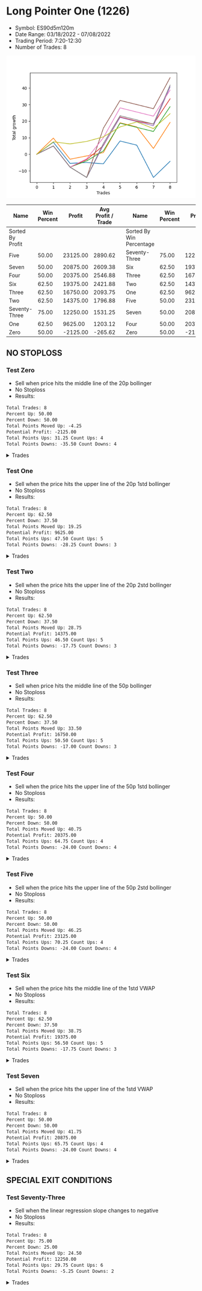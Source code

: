 # Long Pointer One (1226) 
- Symbol: ES90d5m120m
- Date Range: 03/18/2022 - 07/08/2022
- Trading Period: 7:20-12:30
- Number of Trades: 8

![Plot](LongPointerOne(1226)ES90d5m120m.png)

| Name | Win Percent | Profit | Avg Profit / Trade |     | Name | Win Percent | Profit | Avg Profit / Trade |
| ---- | ----------- | ------ | ------------------ | --- | ---- | ----------- | ------ | ------------------ |
| Sorted By <br> Profit | | | | | Sorted By <br> Win Percentage ||||
| Five | 50.00 | 23125.00 | 2890.62 |     | Seventy-Three | 75.00 | 12250.00 | 1531.25 |
| Seven | 50.00 | 20875.00 | 2609.38 |     | Six | 62.50 | 19375.00 | 2421.88 |
| Four | 50.00 | 20375.00 | 2546.88 |     | Three | 62.50 | 16750.00 | 2093.75 |
| Six | 62.50 | 19375.00 | 2421.88 |     | Two | 62.50 | 14375.00 | 1796.88 |
| Three | 62.50 | 16750.00 | 2093.75 |     | One | 62.50 | 9625.00 | 1203.12 |
| Two | 62.50 | 14375.00 | 1796.88 |     | Five | 50.00 | 23125.00 | 2890.62 |
| Seventy-Three | 75.00 | 12250.00 | 1531.25 |     | Seven | 50.00 | 20875.00 | 2609.38 |
| One | 62.50 | 9625.00 | 1203.12 |     | Four | 50.00 | 20375.00 | 2546.88 |
| Zero | 50.00 | -2125.00 | -265.62 |     | Zero | 50.00 | -2125.00 | -265.62 |

## NO STOPLOSS

### Test Zero
* Sell when price hits the middle line of the 20p bollinger
* No Stoploss
* Results:
```
Total Trades: 8
Percent Up: 50.00
Percent Down: 50.00
Total Points Moved Up: -4.25
Potential Profit: -2125.00
Total Points Ups: 31.25 Count Ups: 4
Total Points Downs: -35.50 Count Downs: 4
```

<details><summary>Trades</summary>

<code>In: 2022-03-23 10:50:00		Out: 2022-03-23 11:28:15		Total Position Time: 38:15		Total Move Up: 7.25		Total to Date: 7.25</code> <br />
<code>In: 2022-03-30 10:50:00		Out: 2022-03-30 12:46:00		Total Position Time: 116:00		Total Move Up: -12.75		Total to Date: -5.50</code> <br />
<code>In: 2022-03-31 09:40:00		Out: 2022-03-31 10:31:05		Total Position Time: 51:05		Total Move Up: 0.50		Total to Date: -5.00</code> <br />
<code>In: 2022-04-18 08:55:00		Out: 2022-04-18 09:54:40		Total Position Time: 59:40		Total Move Up: -0.75		Total to Date: -5.75</code> <br />
<code>In: 2022-04-20 12:00:00		Out: 2022-04-20 12:24:15		Total Position Time: 24:15		Total Move Up: 13.75		Total to Date: 8.00</code> <br />
<code>In: 2022-04-29 12:15:00		Out: 2022-04-29 12:46:00		Total Position Time: 31:00		Total Move Up: -2.50		Total to Date: 5.50</code> <br />
<code>In: 2022-05-02 10:10:00		Out: 2022-05-02 11:53:35		Total Position Time: 103:35		Total Move Up: -19.50		Total to Date: -14.00</code> <br />
<code>In: 2022-06-29 09:35:00		Out: 2022-06-29 10:01:50		Total Position Time: 26:50		Total Move Up: 9.75		Total to Date: -4.25</code> <br />


</details>

### Test One
* Sell when the price hits the upper line of the 20p 1std bollinger
* No Stoploss
* Results:
```
Total Trades: 8
Percent Up: 62.50
Percent Down: 37.50
Total Points Moved Up: 19.25
Potential Profit: 9625.00
Total Points Ups: 47.50 Count Ups: 5
Total Points Downs: -28.25 Count Downs: 3
```

<details><summary>Trades</summary>

<code>In: 2022-03-23 10:50:00		Out: 2022-03-23 11:48:00		Total Position Time: 58:00		Total Move Up: 9.75		Total to Date: 9.75</code> <br />
<code>In: 2022-03-30 10:50:00		Out: 2022-03-30 12:46:00		Total Position Time: 116:00		Total Move Up: -12.75		Total to Date: -3.00</code> <br />
<code>In: 2022-03-31 09:40:00		Out: 2022-03-31 10:50:05		Total Position Time: 70:05		Total Move Up: 2.00		Total to Date: -1.00</code> <br />
<code>In: 2022-04-18 08:55:00		Out: 2022-04-18 10:07:50		Total Position Time: 72:50		Total Move Up: 2.00		Total to Date: 1.00</code> <br />
<code>In: 2022-04-20 12:00:00		Out: 2022-04-20 12:45:15		Total Position Time: 45:15		Total Move Up: 18.00		Total to Date: 19.00</code> <br />
<code>In: 2022-04-29 12:15:00		Out: 2022-04-29 12:46:00		Total Position Time: 31:00		Total Move Up: -2.50		Total to Date: 16.50</code> <br />
<code>In: 2022-05-02 10:10:00		Out: 2022-05-02 12:05:15		Total Position Time: 115:15		Total Move Up: -13.00		Total to Date: 3.50</code> <br />
<code>In: 2022-06-29 09:35:00		Out: 2022-06-29 10:11:05		Total Position Time: 36:05		Total Move Up: 15.75		Total to Date: 19.25</code> <br />


</details>

### Test Two
* Sell when the price hits the upper line of the 20p 2std bollinger
* No Stoploss
* Results:
```
Total Trades: 8
Percent Up: 62.50
Percent Down: 37.50
Total Points Moved Up: 28.75
Potential Profit: 14375.00
Total Points Ups: 46.50 Count Ups: 5
Total Points Downs: -17.75 Count Downs: 3
```

<details><summary>Trades</summary>

<code>In: 2022-03-23 10:50:00		Out: 2022-03-23 12:46:00		Total Position Time: 116:00		Total Move Up: 5.00		Total to Date: 5.00</code> <br />
<code>In: 2022-03-30 10:50:00		Out: 2022-03-30 12:46:00		Total Position Time: 116:00		Total Move Up: -12.75		Total to Date: -7.75</code> <br />
<code>In: 2022-03-31 09:40:00		Out: 2022-03-31 10:51:00		Total Position Time: 71:00		Total Move Up: 3.75		Total to Date: -4.00</code> <br />
<code>In: 2022-04-18 08:55:00		Out: 2022-04-18 10:10:25		Total Position Time: 75:25		Total Move Up: 6.00		Total to Date: 2.00</code> <br />
<code>In: 2022-04-20 12:00:00		Out: 2022-04-20 12:46:00		Total Position Time: 46:00		Total Move Up: 16.75		Total to Date: 18.75</code> <br />
<code>In: 2022-04-29 12:15:00		Out: 2022-04-29 12:46:00		Total Position Time: 31:00		Total Move Up: -2.50		Total to Date: 16.25</code> <br />
<code>In: 2022-05-02 10:10:00		Out: 2022-05-02 12:09:40		Total Position Time: 119:40		Total Move Up: -2.50		Total to Date: 13.75</code> <br />
<code>In: 2022-06-29 09:35:00		Out: 2022-06-29 10:43:40		Total Position Time: 68:40		Total Move Up: 15.00		Total to Date: 28.75</code> <br />


</details>

### Test Three
* Sell when price hits the middle line of the 50p bollinger
* No Stoploss
* Results:
```
Total Trades: 8
Percent Up: 62.50
Percent Down: 37.50
Total Points Moved Up: 33.50
Potential Profit: 16750.00
Total Points Ups: 50.50 Count Ups: 5
Total Points Downs: -17.00 Count Downs: 3
```

<details><summary>Trades</summary>

<code>In: 2022-03-23 10:50:00		Out: 2022-03-23 12:46:00		Total Position Time: 116:00		Total Move Up: 5.00		Total to Date: 5.00</code> <br />
<code>In: 2022-03-30 10:50:00		Out: 2022-03-30 12:46:00		Total Position Time: 116:00		Total Move Up: -12.75		Total to Date: -7.75</code> <br />
<code>In: 2022-03-31 09:40:00		Out: 2022-03-31 10:52:00		Total Position Time: 72:00		Total Move Up: 4.50		Total to Date: -3.25</code> <br />
<code>In: 2022-04-18 08:55:00		Out: 2022-04-18 10:31:35		Total Position Time: 96:35		Total Move Up: 8.50		Total to Date: 5.25</code> <br />
<code>In: 2022-04-20 12:00:00		Out: 2022-04-20 12:25:50		Total Position Time: 25:50		Total Move Up: 17.25		Total to Date: 22.50</code> <br />
<code>In: 2022-04-29 12:15:00		Out: 2022-04-29 12:46:00		Total Position Time: 31:00		Total Move Up: -2.50		Total to Date: 20.00</code> <br />
<code>In: 2022-05-02 10:10:00		Out: 2022-05-02 12:10:10		Total Position Time: 120:10		Total Move Up: -1.75		Total to Date: 18.25</code> <br />
<code>In: 2022-06-29 09:35:00		Out: 2022-06-29 10:10:45		Total Position Time: 35:45		Total Move Up: 15.25		Total to Date: 33.50</code> <br />


</details>

### Test Four
* Sell when the price hits the upper line of the 50p 1std bollinger
* No Stoploss
* Results:
```
Total Trades: 8
Percent Up: 50.00
Percent Down: 50.00
Total Points Moved Up: 40.75
Potential Profit: 20375.00
Total Points Ups: 64.75 Count Ups: 4
Total Points Downs: -24.00 Count Downs: 4
```

<details><summary>Trades</summary>

<code>In: 2022-03-23 10:50:00		Out: 2022-03-23 12:46:00		Total Position Time: 116:00		Total Move Up: 5.00		Total to Date: 5.00</code> <br />
<code>In: 2022-03-30 10:50:00		Out: 2022-03-30 12:46:00		Total Position Time: 116:00		Total Move Up: -12.75		Total to Date: -7.75</code> <br />
<code>In: 2022-03-31 09:40:00		Out: 2022-03-31 11:40:55		Total Position Time: 120:55		Total Move Up: -6.25		Total to Date: -14.00</code> <br />
<code>In: 2022-04-18 08:55:00		Out: 2022-04-18 10:35:40		Total Position Time: 100:40		Total Move Up: 19.50		Total to Date: 5.50</code> <br />
<code>In: 2022-04-20 12:00:00		Out: 2022-04-20 12:46:00		Total Position Time: 46:00		Total Move Up: 16.75		Total to Date: 22.25</code> <br />
<code>In: 2022-04-29 12:15:00		Out: 2022-04-29 12:46:00		Total Position Time: 31:00		Total Move Up: -2.50		Total to Date: 19.75</code> <br />
<code>In: 2022-05-02 10:10:00		Out: 2022-05-02 12:10:55		Total Position Time: 120:55		Total Move Up: -2.50		Total to Date: 17.25</code> <br />
<code>In: 2022-06-29 09:35:00		Out: 2022-06-29 11:01:35		Total Position Time: 86:35		Total Move Up: 23.50		Total to Date: 40.75</code> <br />


</details>

### Test Five
* Sell when the price hits the upper line of the 50p 2std bollinger
* No Stoploss
* Results:
```
Total Trades: 8
Percent Up: 50.00
Percent Down: 50.00
Total Points Moved Up: 46.25
Potential Profit: 23125.00
Total Points Ups: 70.25 Count Ups: 4
Total Points Downs: -24.00 Count Downs: 4
```

<details><summary>Trades</summary>

<code>In: 2022-03-23 10:50:00		Out: 2022-03-23 12:46:00		Total Position Time: 116:00		Total Move Up: 5.00		Total to Date: 5.00</code> <br />
<code>In: 2022-03-30 10:50:00		Out: 2022-03-30 12:46:00		Total Position Time: 116:00		Total Move Up: -12.75		Total to Date: -7.75</code> <br />
<code>In: 2022-03-31 09:40:00		Out: 2022-03-31 11:40:55		Total Position Time: 120:55		Total Move Up: -6.25		Total to Date: -14.00</code> <br />
<code>In: 2022-04-18 08:55:00		Out: 2022-04-18 10:55:55		Total Position Time: 120:55		Total Move Up: 29.75		Total to Date: 15.75</code> <br />
<code>In: 2022-04-20 12:00:00		Out: 2022-04-20 12:46:00		Total Position Time: 46:00		Total Move Up: 16.75		Total to Date: 32.50</code> <br />
<code>In: 2022-04-29 12:15:00		Out: 2022-04-29 12:46:00		Total Position Time: 31:00		Total Move Up: -2.50		Total to Date: 30.00</code> <br />
<code>In: 2022-05-02 10:10:00		Out: 2022-05-02 12:10:55		Total Position Time: 120:55		Total Move Up: -2.50		Total to Date: 27.50</code> <br />
<code>In: 2022-06-29 09:35:00		Out: 2022-06-29 11:35:55		Total Position Time: 120:55		Total Move Up: 18.75		Total to Date: 46.25</code> <br />


</details>

### Test Six
* Sell when the price hits the middle line of the 1std VWAP
* No Stoploss
* Results:
```
Total Trades: 8
Percent Up: 62.50
Percent Down: 37.50
Total Points Moved Up: 38.75
Potential Profit: 19375.00
Total Points Ups: 56.50 Count Ups: 5
Total Points Downs: -17.75 Count Downs: 3
```

<details><summary>Trades</summary>

<code>In: 2022-03-23 10:50:00		Out: 2022-03-23 12:46:00		Total Position Time: 116:00		Total Move Up: 5.00		Total to Date: 5.00</code> <br />
<code>In: 2022-03-30 10:50:00		Out: 2022-03-30 12:46:00		Total Position Time: 116:00		Total Move Up: -12.75		Total to Date: -7.75</code> <br />
<code>In: 2022-03-31 09:40:00		Out: 2022-03-31 10:52:10		Total Position Time: 72:10		Total Move Up: 5.00		Total to Date: -2.75</code> <br />
<code>In: 2022-04-18 08:55:00		Out: 2022-04-18 10:32:10		Total Position Time: 97:10		Total Move Up: 12.75		Total to Date: 10.00</code> <br />
<code>In: 2022-04-20 12:00:00		Out: 2022-04-20 12:26:10		Total Position Time: 26:10		Total Move Up: 18.00		Total to Date: 28.00</code> <br />
<code>In: 2022-04-29 12:15:00		Out: 2022-04-29 12:46:00		Total Position Time: 31:00		Total Move Up: -2.50		Total to Date: 25.50</code> <br />
<code>In: 2022-05-02 10:10:00		Out: 2022-05-02 12:10:55		Total Position Time: 120:55		Total Move Up: -2.50		Total to Date: 23.00</code> <br />
<code>In: 2022-06-29 09:35:00		Out: 2022-06-29 10:10:55		Total Position Time: 35:55		Total Move Up: 15.75		Total to Date: 38.75</code> <br />


</details>

### Test Seven
* Sell when the price hits the upper line of the 1std VWAP
* No Stoploss
* Results:
```
Total Trades: 8
Percent Up: 50.00
Percent Down: 50.00
Total Points Moved Up: 41.75
Potential Profit: 20875.00
Total Points Ups: 65.75 Count Ups: 4
Total Points Downs: -24.00 Count Downs: 4
```

<details><summary>Trades</summary>

<code>In: 2022-03-23 10:50:00		Out: 2022-03-23 12:46:00		Total Position Time: 116:00		Total Move Up: 5.00		Total to Date: 5.00</code> <br />
<code>In: 2022-03-30 10:50:00		Out: 2022-03-30 12:46:00		Total Position Time: 116:00		Total Move Up: -12.75		Total to Date: -7.75</code> <br />
<code>In: 2022-03-31 09:40:00		Out: 2022-03-31 11:40:55		Total Position Time: 120:55		Total Move Up: -6.25		Total to Date: -14.00</code> <br />
<code>In: 2022-04-18 08:55:00		Out: 2022-04-18 10:35:45		Total Position Time: 100:45		Total Move Up: 20.50		Total to Date: 6.50</code> <br />
<code>In: 2022-04-20 12:00:00		Out: 2022-04-20 12:46:00		Total Position Time: 46:00		Total Move Up: 16.75		Total to Date: 23.25</code> <br />
<code>In: 2022-04-29 12:15:00		Out: 2022-04-29 12:46:00		Total Position Time: 31:00		Total Move Up: -2.50		Total to Date: 20.75</code> <br />
<code>In: 2022-05-02 10:10:00		Out: 2022-05-02 12:10:55		Total Position Time: 120:55		Total Move Up: -2.50		Total to Date: 18.25</code> <br />
<code>In: 2022-06-29 09:35:00		Out: 2022-06-29 11:01:35		Total Position Time: 86:35		Total Move Up: 23.50		Total to Date: 41.75</code> <br />


</details>

## SPECIAL EXIT CONDITIONS 

### Test Seventy-Three
* Sell when the linear regression slope changes to negative
* No Stoploss
* Results:
```
Total Trades: 8
Percent Up: 75.00
Percent Down: 25.00
Total Points Moved Up: 24.50
Potential Profit: 12250.00
Total Points Ups: 29.75 Count Ups: 6
Total Points Downs: -5.25 Count Downs: 2
```

<details><summary>Trades</summary>

<code>In: 2022-03-23 10:50:00		Out: 2022-03-23 10:55:05		Total Position Time: 05:05		Total Move Up: 7.50		Total to Date: 7.50</code> <br />
<code>In: 2022-03-30 10:50:00		Out: 2022-03-30 10:57:05		Total Position Time: 07:05		Total Move Up: -1.25		Total to Date: 6.25</code> <br />
<code>In: 2022-03-31 09:40:00		Out: 2022-03-31 09:50:05		Total Position Time: 10:05		Total Move Up: 1.50		Total to Date: 7.75</code> <br />
<code>In: 2022-04-18 08:55:00		Out: 2022-04-18 08:58:05		Total Position Time: 03:05		Total Move Up: 2.75		Total to Date: 10.50</code> <br />
<code>In: 2022-04-20 12:00:00		Out: 2022-04-20 12:12:05		Total Position Time: 12:05		Total Move Up: 6.00		Total to Date: 16.50</code> <br />
<code>In: 2022-04-29 12:15:00		Out: 2022-04-29 12:22:05		Total Position Time: 07:05		Total Move Up: 3.00		Total to Date: 19.50</code> <br />
<code>In: 2022-05-02 10:10:00		Out: 2022-05-02 10:23:05		Total Position Time: 13:05		Total Move Up: -4.00		Total to Date: 15.50</code> <br />
<code>In: 2022-06-29 09:35:00		Out: 2022-06-29 09:40:05		Total Position Time: 05:05		Total Move Up: 9.00		Total to Date: 24.50</code> <br />


</details>